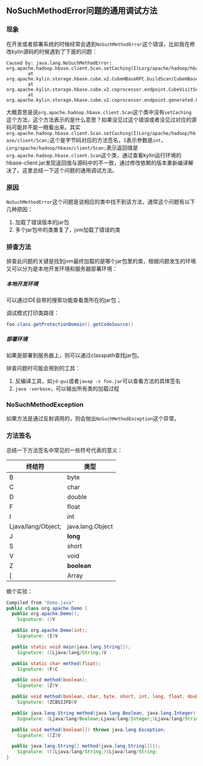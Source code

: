 ## NoSuchMethodError问题的通用调试方法

### 现象

在开发或者部署系统的时候经常会遇到`NoSuchMethodError`这个错误，比如我在修改kylin源码的时候遇到了下面的问题：

```log
Caused by: java.lang.NoSuchMethodError: org.apache.hadoop.hbase.client.Scan.setCaching(I)Lorg/apache/hadoop/hbase/client/Scan;
        at org.apache.kylin.storage.hbase.cube.v2.CubeHBaseRPC.buildScan(CubeHBaseRPC.java:89)
        at org.apache.kylin.storage.hbase.cube.v2.coprocessor.endpoint.CubeVisitService.visitCube(CubeVisitService.java:280)
        at org.apache.kylin.storage.hbase.cube.v2.coprocessor.endpoint.generated.CubeVisitProtos$CubeVisitService.callMethod(CubeVisitProtos.java:5555)
```
大概意思是说`org.apache.hadoop.hbase.client.Scan`这个类中没有`setCaching`这个方法，这个方法表示的是什么意思？如果没见过这个错误或者没见过对应的源码可能并不能一眼看出来。其实`org.apache.hadoop.hbase.client.Scan.setCaching(I)Lorg/apache/hadoop/hbase/client/Scan;`这个是字节码对应的方法签名，`I`表示参数是`int`，`Lorg/apache/hadoop/hbase/client/Scan;`表示返回值是`org.apache.hadoop.hbase.client.Scan`这个类，通过查看kylin运行环境的hbase-client.jar发现返回值与源码中的不一致，通过修改依赖的版本重新编译解决了。这里总结一下这个问题的通用调试方法。

### 原因

`NoSuchMethodError`这个问题是说相应的类中找不到该方法，通常这个问题有以下几种原因：

1. 加载了错误版本的jar包
2. 多个jar包中的类重复了，jvm加载了错误的类

### 排查方法

排查此问题的关键是找到jvm最终加载的是哪个jar包里的类，根据问题发生的环境又可以分为是本地开发环境和服务器部署环境：

##### 本地开发环境

可以通过IDE自带的搜索功能查看类所在的jar包；

调试模式打印类路径：

```java
foo.class.getProtectionDomain().getCodeSource()
```
##### 部署环境

如果是部署到服务器上，则可以通过classpath查找jar包。

排查问题时可能会用到的工具：

1. 反编译工具，如`jd-gui`或者`javap -s foo.jar`可以查看方法的具体签名
2. `java -verbose`，可以输出所有类的加载过程

### NoSuchMethodException

如果方法是通过反射调用的，则会抛出`NoSuchMethodException`这个异常。

### 方法签名

总结一下方法签名中常见的一些符号代表的意义：

| 终结符             | 类型             |
| ------------------ | ---------------- |
| B                  | byte             |
| C                  | char             |
| D                  | double           |
| F                  | float            |
| I                  | int              |
| Ljava/lang/Object; | java.lang.Object |
| J                  | **long**         |
| S                  | short            |
| V                  | void             |
| Z                  | **boolean**      |
| [                  | Array            |

做个实验： 

```java
Compiled from "Demo.java"
public class org.apache.Demo {
  public org.apache.Demo();
    Signature: ()V

  public org.apache.Demo(int);
    Signature: (I)V

  public static void main(java.lang.String[]);
    Signature: ([Ljava/lang/String;)V

  public static char method(float);
    Signature: (F)C

  public void method(boolean);
    Signature: (Z)V

  public void method(boolean, char, byte, short, int, long, float, double);
    Signature: (ZCBSIJFD)V

  public java.lang.String method(java.lang.Boolean, java.lang.Integer);
    Signature: (Ljava/lang/Boolean;Ljava/lang/Integer;)Ljava/lang/String;

  public void method(boolean[]) throws java.lang.Exception;
    Signature: ([Z)V

  public java.lang.String[] method(java.lang.String[][]);
    Signature: ([[Ljava/lang/String;)[Ljava/lang/String;
}
```

### 
